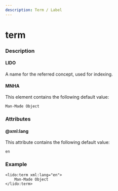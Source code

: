 ```yaml
---
description: Term / Label
---
```


# term

### Description

#### LIDO

A name for the referred concept, used for indexing.

#### MNHA

This element contains the following default value:

`Man-Made Object`

### Attributes

#### @xml:lang

This attribute contains the following default value:

`en`

### Example

```markup
<lido:term xml:lang="en">
    Man-Made Object
</lido:term>
```



